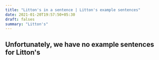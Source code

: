 ```yaml
---
title: "Litton's in a sentence | Litton's example sentences"
date: 2021-01-20T19:57:50+05:30
draft: falses
summary: "Litton's"
---
```

## Unfortunately, we have no example sentences for Litton's                 
